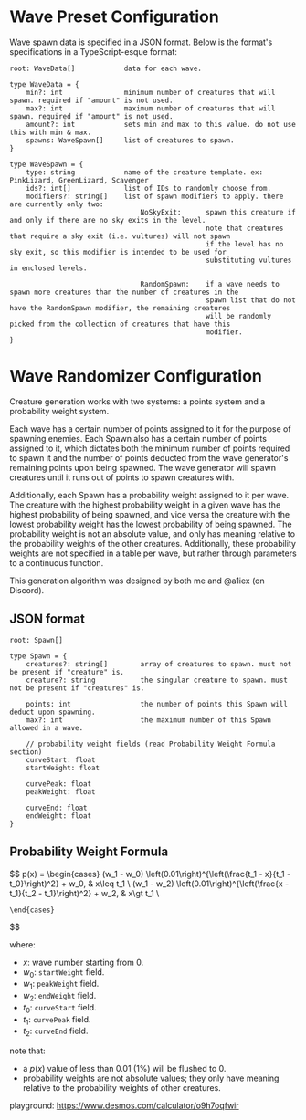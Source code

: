 # Wave Preset Configuration
Wave spawn data is specified in a JSON format. Below is the format's specifications in a TypeScript-esque format:
```
root: WaveData[]            data for each wave.

type WaveData = {
    min?: int               minimum number of creatures that will spawn. required if "amount" is not used.
    max?: int               maximum number of creatures that will spawn. required if "amount" is not used.
    amount?: int            sets min and max to this value. do not use this with min & max.
    spawns: WaveSpawn[]     list of creatures to spawn.
}

type WaveSpawn = {
    type: string            name of the creature template. ex: PinkLizard, GreenLizard, Scavenger
    ids?: int[]             list of IDs to randomly choose from.
    modifiers?: string[]    list of spawn modifiers to apply. there are currently only two:
                                NoSkyExit:      spawn this creature if and only if there are no sky exits in the level.
                                                note that creatures that require a sky exit (i.e. vultures) will not spawn
                                                if the level has no sky exit, so this modifier is intended to be used for
                                                substituting vultures in enclosed levels.

                                RandomSpawn:    if a wave needs to spawn more creatures than the number of creatures in the
                                                spawn list that do not have the RandomSpawn modifier, the remaining creatures
                                                will be randomly picked from the collection of creatures that have this
                                                modifier.
}
```

# Wave Randomizer Configuration
Creature generation works with two systems: a points system and a probability weight system.

Each wave has a certain number of points assigned to it for the purpose of spawning enemies.
Each Spawn also has a certain number of points assigned to it, which dictates both the minimum
number of points required to spawn it and the number of points deducted from the wave generator's remaining points
upon being spawned. The wave generator will spawn creatures until it runs out of points to spawn creatures with.

Additionally, each Spawn has a probability weight assigned to it per wave. The creature with the highest
probability weight in a given wave has the highest probability of being spawned, and vice versa the creature
with the lowest probability weight has the lowest probability of being spawned. The probability weight is not
an absolute value, and only has meaning relative to the probability weights of the other creatures. Additionally,
these probability weights are not specified in a table per wave, but rather through parameters to a continuous function.

This generation algorithm was designed by both me and @a1iex (on Discord).

## JSON format
```
root: Spawn[]

type Spawn = {
    creatures?: string[]        array of creatures to spawn. must not be present if "creature" is.
    creature?: string           the singular creature to spawn. must not be present if "creatures" is.

    points: int                 the number of points this Spawn will deduct upon spawning.
    max?: int                   the maximum number of this Spawn allowed in a wave.

    // probability weight fields (read Probability Weight Formula section)
    curveStart: float
    startWeight: float

    curvePeak: float
    peakWeight: float

    curveEnd: float
    endWeight: float
}
```

## Probability Weight Formula
$$
p(x) = \begin{cases}
        (w_1 - w_0) \left(0.01\right)^{\left(\frac{t_1 - x}{t_1 - t_0}\right)^2} + w_0, & x\leq t_1 \\
        (w_1 - w_2) \left(0.01\right)^{\left(\frac{x - t_1}{t_2 - t_1}\right)^2} + w_2, & x\gt t_1 \\
        
    \end{cases}
$$


where:
- $x$: wave number starting from 0.
- $w_0$: `startWeight` field.
- $w_1$: `peakWeight` field.
- $w_2$: `endWeight` field.
- $t_0$: `curveStart` field.
- $t_1$: `curvePeak` field.
- $t_2$: `curveEnd` field.

note that:
- a $p(x)$ value of less than 0.01 (1%) will be flushed to 0.
- probability weights are not absolute values; they only have meaning relative to the probability weights of other creatures.

playground: https://www.desmos.com/calculator/o9h7oqfwir